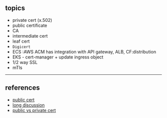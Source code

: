 ## topics
- private cert (x.502)
- public certificate
- CA
- intermediate cert
- leaf cert
- `Digicert`
- ECS :AWS ACM has integration with API gateway, ALB, CF:distribution
- EKS - cert-manager + update ingress object
- 1/2 way SSL
- mTls

---
## references
- [public cert](https://chatgpt.com/c/686a0fc6-cd78-800d-bf23-300056809998) 
- [long discussion ](https://chatgpt.com/c/686a2ec5-1c7c-800d-8895-4e5e924a4e03) 
- [public vs private cert](https://chatgpt.com/c/686a0fc6-cd78-800d-bf23-300056809998)
